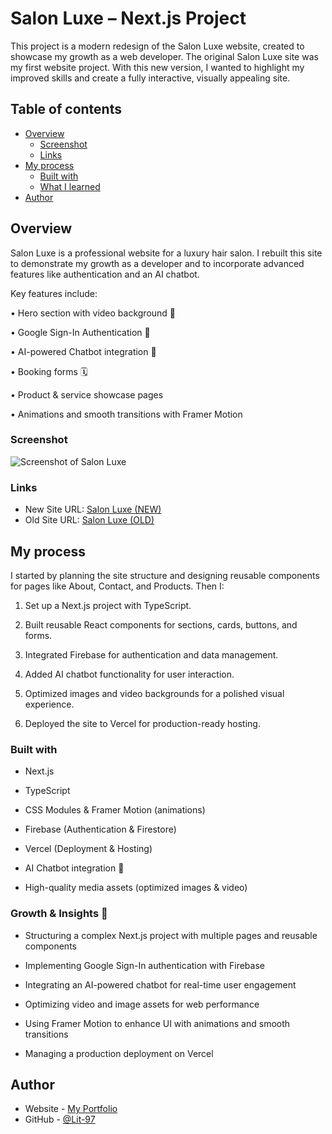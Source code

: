 # Salon Luxe – Next.js Project

This project is a modern redesign of the Salon Luxe website, created to showcase my growth as a web developer. The original Salon Luxe site was my first website project. With this new version, I wanted to highlight my improved skills and create a fully interactive, visually appealing site.

## Table of contents

- [Overview](#overview)
  - [Screenshot](#screenshot)
  - [Links](#links)
- [My process](#my-process)
  - [Built with](#built-with)
  - [What I learned](#what-i-learned)
- [Author](#author)


## Overview
Salon Luxe is a professional website for a luxury hair salon. I rebuilt this site to demonstrate my growth as a developer and to incorporate advanced features like authentication and an AI chatbot.

Key features include:

• Hero section with video background 🎥

• Google Sign-In Authentication 🔑

• AI-powered Chatbot integration 🤖

• Booking forms 🗓️

• Product & service showcase pages

• Animations and smooth transitions with Framer Motion


### Screenshot

![Screenshot of Salon Luxe](./public/scofsite.jpg)


### Links

- New Site URL: [Salon Luxe (NEW)](https://salonluxelit.vercel.app/)
- Old Site URL: [Salon Luxe (OLD)](https://lit-97.github.io/hair-salon-website/)


## My process
I started by planning the site structure and designing reusable components for pages like About, Contact, and Products. Then I:

1. Set up a Next.js project with TypeScript.

2. Built reusable React components for sections, cards, buttons, and forms.

3. Integrated Firebase for authentication and data management.

4. Added AI chatbot functionality for user interaction.

5. Optimized images and video backgrounds for a polished visual experience.

6. Deployed the site to Vercel for production-ready hosting.


### Built with

- Next.js

- TypeScript

- CSS Modules & Framer Motion (animations)

- Firebase (Authentication & Firestore)

- Vercel (Deployment & Hosting)

- AI Chatbot integration 🤖

- High-quality media assets (optimized images & video)

### Growth & Insights 🌱

- Structuring a complex Next.js project with multiple pages and reusable components

- Implementing Google Sign-In authentication with Firebase

- Integrating an AI-powered chatbot for real-time user engagement

- Optimizing video and image assets for web performance

- Using Framer Motion to enhance UI with animations and smooth transitions

- Managing a production deployment on Vercel


## Author

- Website - [My Portfolio](https://lit-97.github.io/portfolio/)
- GitHub  - [@Lit-97](https://github.com/Lit-97)
